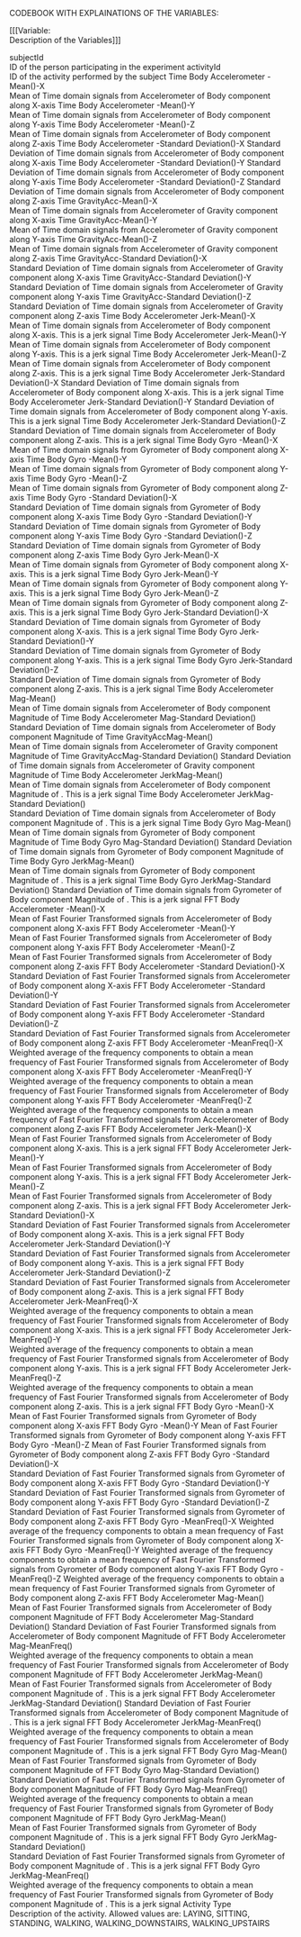 CODEBOOK WITH EXPLAINATIONS OF THE VARIABLES:
	
[[[Variable:	
	Description of the Variables]]]



subjectId	
	ID of the person participating in the experiment
activityId	
	ID of the activity performed by the subject
Time Body Accelerometer -Mean()-X	
	Mean of Time domain signals from Accelerometer of Body component along X-axis
Time Body Accelerometer -Mean()-Y	
	Mean of Time domain signals from Accelerometer of Body component along Y-axis
Time Body Accelerometer -Mean()-Z	
	Mean of Time domain signals from Accelerometer of Body component along Z-axis
Time Body Accelerometer -Standard Deviation()-X	
	Standard Deviation of Time domain signals from Accelerometer of Body component along X-axis
Time Body Accelerometer -Standard Deviation()-Y	
	Standard Deviation of Time domain signals from Accelerometer of Body component along Y-axis
Time Body Accelerometer -Standard Deviation()-Z	
	Standard Deviation of Time domain signals from Accelerometer of Body component along Z-axis
Time GravityAcc-Mean()-X	
	Mean of Time domain signals from Accelerometer of Gravity component along X-axis
Time GravityAcc-Mean()-Y	
	Mean of Time domain signals from Accelerometer of Gravity component along Y-axis
Time GravityAcc-Mean()-Z	
	Mean of Time domain signals from Accelerometer of Gravity component along Z-axis
Time GravityAcc-Standard Deviation()-X	
	Standard Deviation of Time domain signals from Accelerometer of Gravity component along X-axis
Time GravityAcc-Standard Deviation()-Y	
	Standard Deviation of Time domain signals from Accelerometer of Gravity component along Y-axis
Time GravityAcc-Standard Deviation()-Z	
	Standard Deviation of Time domain signals from Accelerometer of Gravity component along Z-axis
Time Body Accelerometer Jerk-Mean()-X	
	Mean of Time domain signals from Accelerometer of Body component along X-axis. This is a jerk signal
Time Body Accelerometer Jerk-Mean()-Y	
	Mean of Time domain signals from Accelerometer of Body component along Y-axis. This is a jerk signal
Time Body Accelerometer Jerk-Mean()-Z	
	Mean of Time domain signals from Accelerometer of Body component along Z-axis. This is a jerk signal
Time Body Accelerometer Jerk-Standard Deviation()-X	
	Standard Deviation of Time domain signals from Accelerometer of Body component along X-axis. This is a jerk signal
Time Body Accelerometer Jerk-Standard Deviation()-Y	
	Standard Deviation of Time domain signals from Accelerometer of Body component along Y-axis. This is a jerk signal
Time Body Accelerometer Jerk-Standard Deviation()-Z	
	Standard Deviation of Time domain signals from Accelerometer of Body component along Z-axis. This is a jerk signal
Time Body Gyro -Mean()-X	
	Mean of Time domain signals from Gyrometer of Body component along X-axis
Time Body Gyro -Mean()-Y	
	Mean of Time domain signals from Gyrometer of Body component along Y-axis
Time Body Gyro -Mean()-Z	
	Mean of Time domain signals from Gyrometer of Body component along Z-axis
Time Body Gyro -Standard Deviation()-X	
	Standard Deviation of Time domain signals from Gyrometer of Body component along X-axis
Time Body Gyro -Standard Deviation()-Y	
	Standard Deviation of Time domain signals from Gyrometer of Body component along Y-axis
Time Body Gyro -Standard Deviation()-Z	
	Standard Deviation of Time domain signals from Gyrometer of Body component along Z-axis
Time Body Gyro Jerk-Mean()-X	
	Mean of Time domain signals from Gyrometer of Body component along X-axis. This is a jerk signal
Time Body Gyro Jerk-Mean()-Y	
	Mean of Time domain signals from Gyrometer of Body component along Y-axis. This is a jerk signal
Time Body Gyro Jerk-Mean()-Z	
	Mean of Time domain signals from Gyrometer of Body component along Z-axis. This is a jerk signal
Time Body Gyro Jerk-Standard Deviation()-X	
	Standard Deviation of Time domain signals from Gyrometer of Body component along X-axis. This is a jerk signal
Time Body Gyro Jerk-Standard Deviation()-Y	
	Standard Deviation of Time domain signals from Gyrometer of Body component along Y-axis. This is a jerk signal
Time Body Gyro Jerk-Standard Deviation()-Z	
	Standard Deviation of Time domain signals from Gyrometer of Body component along Z-axis. This is a jerk signal
Time Body Accelerometer Mag-Mean()	
	Mean of Time domain signals from Accelerometer of Body component Magnitude of 
Time Body Accelerometer Mag-Standard Deviation()	
	Standard Deviation of Time domain signals from Accelerometer of Body component Magnitude of 
Time GravityAccMag-Mean()	
	Mean of Time domain signals from Accelerometer of Gravity component Magnitude of 
Time GravityAccMag-Standard Deviation()	
	Standard Deviation of Time domain signals from Accelerometer of Gravity component Magnitude of 
Time Body Accelerometer JerkMag-Mean()	
	Mean of Time domain signals from Accelerometer of Body component Magnitude of . This is a jerk signal
Time Body Accelerometer JerkMag-Standard Deviation()	
	Standard Deviation of Time domain signals from Accelerometer of Body component Magnitude of . This is a jerk signal
Time Body Gyro Mag-Mean()	
	Mean of Time domain signals from Gyrometer of Body component Magnitude of 
Time Body Gyro Mag-Standard Deviation()	
	Standard Deviation of Time domain signals from Gyrometer of Body component Magnitude of 
Time Body Gyro JerkMag-Mean()	
	Mean of Time domain signals from Gyrometer of Body component Magnitude of . This is a jerk signal
Time Body Gyro JerkMag-Standard Deviation()	
	Standard Deviation of Time domain signals from Gyrometer of Body component Magnitude of . This is a jerk signal
FFT Body Accelerometer -Mean()-X	
	Mean of Fast Fourier Transformed signals from Accelerometer of Body component along X-axis
FFT Body Accelerometer -Mean()-Y	
	Mean of Fast Fourier Transformed signals from Accelerometer of Body component along Y-axis
FFT Body Accelerometer -Mean()-Z	
	Mean of Fast Fourier Transformed signals from Accelerometer of Body component along Z-axis
FFT Body Accelerometer -Standard Deviation()-X	
	Standard Deviation of Fast Fourier Transformed signals from Accelerometer of Body component along X-axis
FFT Body Accelerometer -Standard Deviation()-Y	
	Standard Deviation of Fast Fourier Transformed signals from Accelerometer of Body component along Y-axis
FFT Body Accelerometer -Standard Deviation()-Z	
	Standard Deviation of Fast Fourier Transformed signals from Accelerometer of Body component along Z-axis
FFT Body Accelerometer -MeanFreq()-X	
	Weighted average of the frequency components to obtain a mean frequency of Fast Fourier Transformed signals from Accelerometer of Body component along X-axis
FFT Body Accelerometer -MeanFreq()-Y	
	Weighted average of the frequency components to obtain a mean frequency of Fast Fourier Transformed signals from Accelerometer of Body component along Y-axis
FFT Body Accelerometer -MeanFreq()-Z	
	Weighted average of the frequency components to obtain a mean frequency of Fast Fourier Transformed signals from Accelerometer of Body component along Z-axis
FFT Body Accelerometer Jerk-Mean()-X	
	Mean of Fast Fourier Transformed signals from Accelerometer of Body component along X-axis. This is a jerk signal
FFT Body Accelerometer Jerk-Mean()-Y	
	Mean of Fast Fourier Transformed signals from Accelerometer of Body component along Y-axis. This is a jerk signal
FFT Body Accelerometer Jerk-Mean()-Z	
	Mean of Fast Fourier Transformed signals from Accelerometer of Body component along Z-axis. This is a jerk signal
FFT Body Accelerometer Jerk-Standard Deviation()-X	
	Standard Deviation of Fast Fourier Transformed signals from Accelerometer of Body component along X-axis. This is a jerk signal
FFT Body Accelerometer Jerk-Standard Deviation()-Y	
	Standard Deviation of Fast Fourier Transformed signals from Accelerometer of Body component along Y-axis. This is a jerk signal
FFT Body Accelerometer Jerk-Standard Deviation()-Z	
	Standard Deviation of Fast Fourier Transformed signals from Accelerometer of Body component along Z-axis. This is a jerk signal
FFT Body Accelerometer Jerk-MeanFreq()-X	
	Weighted average of the frequency components to obtain a mean frequency of Fast Fourier Transformed signals from Accelerometer of Body component along X-axis. This is a jerk signal
FFT Body Accelerometer Jerk-MeanFreq()-Y	
	Weighted average of the frequency components to obtain a mean frequency of Fast Fourier Transformed signals from Accelerometer of Body component along Y-axis. This is a jerk signal
FFT Body Accelerometer Jerk-MeanFreq()-Z	
	Weighted average of the frequency components to obtain a mean frequency of Fast Fourier Transformed signals from Accelerometer of Body component along Z-axis. This is a jerk signal
FFT Body Gyro -Mean()-X	
	Mean of Fast Fourier Transformed signals from Gyrometer of Body component along X-axis
FFT Body Gyro -Mean()-Y	
	Mean of Fast Fourier Transformed signals from Gyrometer of Body component along Y-axis
FFT Body Gyro -Mean()-Z	
	Mean of Fast Fourier Transformed signals from Gyrometer of Body component along Z-axis
FFT Body Gyro -Standard Deviation()-X	
	Standard Deviation of Fast Fourier Transformed signals from Gyrometer of Body component along X-axis
FFT Body Gyro -Standard Deviation()-Y	
	Standard Deviation of Fast Fourier Transformed signals from Gyrometer of Body component along Y-axis
FFT Body Gyro -Standard Deviation()-Z	
	Standard Deviation of Fast Fourier Transformed signals from Gyrometer of Body component along Z-axis
FFT Body Gyro -MeanFreq()-X	
	Weighted average of the frequency components to obtain a mean frequency of Fast Fourier Transformed signals from Gyrometer of Body component along X-axis
FFT Body Gyro -MeanFreq()-Y	
	Weighted average of the frequency components to obtain a mean frequency of Fast Fourier Transformed signals from Gyrometer of Body component along Y-axis
FFT Body Gyro -MeanFreq()-Z	
	Weighted average of the frequency components to obtain a mean frequency of Fast Fourier Transformed signals from Gyrometer of Body component along Z-axis
FFT Body Accelerometer Mag-Mean()	
	Mean of Fast Fourier Transformed signals from Accelerometer of Body component Magnitude of 
FFT Body Accelerometer Mag-Standard Deviation()	
	Standard Deviation of Fast Fourier Transformed signals from Accelerometer of Body component Magnitude of 
FFT Body Accelerometer Mag-MeanFreq()	
	Weighted average of the frequency components to obtain a mean frequency of Fast Fourier Transformed signals from Accelerometer of Body component Magnitude of 
FFT Body Accelerometer JerkMag-Mean()	
	Mean of Fast Fourier Transformed signals from Accelerometer of Body component Magnitude of . This is a jerk signal
FFT Body Accelerometer JerkMag-Standard Deviation()	
	Standard Deviation of Fast Fourier Transformed signals from Accelerometer of Body component Magnitude of . This is a jerk signal
FFT Body Accelerometer JerkMag-MeanFreq()	
	Weighted average of the frequency components to obtain a mean frequency of Fast Fourier Transformed signals from Accelerometer of Body component Magnitude of . This is a jerk signal
FFT Body Gyro Mag-Mean()	
	Mean of Fast Fourier Transformed signals from Gyrometer of Body component Magnitude of 
FFT Body Gyro Mag-Standard Deviation()	
	Standard Deviation of Fast Fourier Transformed signals from Gyrometer of Body component Magnitude of 
FFT Body Gyro Mag-MeanFreq()	
	Weighted average of the frequency components to obtain a mean frequency of Fast Fourier Transformed signals from Gyrometer of Body component Magnitude of 
FFT Body Gyro JerkMag-Mean()	
	Mean of Fast Fourier Transformed signals from Gyrometer of Body component Magnitude of . This is a jerk signal
FFT Body Gyro JerkMag-Standard Deviation()	
	Standard Deviation of Fast Fourier Transformed signals from Gyrometer of Body component Magnitude of . This is a jerk signal
FFT Body Gyro JerkMag-MeanFreq()	
	Weighted average of the frequency components to obtain a mean frequency of Fast Fourier Transformed signals from Gyrometer of Body component Magnitude of . This is a jerk signal
Activity Type	
	Description of the activity. Allowed values are: LAYING, SITTING, STANDING, WALKING, WALKING_DOWNSTAIRS, WALKING_UPSTAIRS
